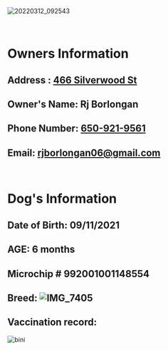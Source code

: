 ![20220312_092543](https://user-images.githubusercontent.com/51805925/158534122-3eb9faf3-146a-4411-98a4-ec93411bf182.jpg)

&nbsp;
&nbsp;

# Owners Information
## Address : [466 Silverwood St](https://www.google.com/maps/place/466+Silverwood+St,+Brentwood,+CA+94513/@37.9319153,-121.696657,15z/data=!4m13!1m7!3m6!1s0x808ffe9180ea2bdd:0x26a019c7c1bce2a6!2s466+Silverwood+St,+Brentwood,+CA+94513!3b1!8m2!3d37.9319153!4d-121.6879023!3m4!1s0x808ffe9180ea2bdd:0x26a019c7c1bce2a6!8m2!3d37.9319153!4d-121.6879023)
## Owner's Name: Rj Borlongan  
## Phone Number: [650-921-9561](tel:5554280940)  
## Email: [rjborlongan06@gmail.com](mailto:rjborlongan06@gmail.com)


&nbsp;
&nbsp;
# Dog's Information 
## Date of Birth: 09/11/2021
## AGE: 6 months
## Microchip # 992001001148554
## Breed: ![IMG_7405](https://user-images.githubusercontent.com/51805925/158466830-6f71fb3e-76bd-4f0f-94eb-3ceddea6889b.jpg)
## Vaccination record: 
![bini](https://user-images.githubusercontent.com/51805925/158651430-ed865edd-6a8d-4028-b36e-31e8bdcbb2af.jpg)














